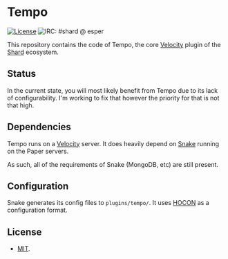 # Tempo
[![License](https://img.shields.io/badge/license-MIT-green.svg)](LICENSE)
![IRC: #shard @ esper](https://img.shields.io/badge/irc-%23shard%20%40%20irc.esper.net-ff69b4.svg)

This repository contains the code of Tempo, the core [Velocity](https://velocitypowered.com) plugin of the [Shard](https://github.com/ShardPowered) ecosystem.

## Status

In the current state, you will most likely benefit from Tempo due to its lack of configurability. I'm working to fix that however the priority for that is not that high.

## Dependencies

Tempo runs on a [Velocity](https://velocitypowered.com) server. It does heavily depend on [Snake](https://github.com/ShardPowered/snake) running on the Paper servers.

As such, all of the requirements of Snake (MongoDB, etc) are still present.

## Configuration

Snake generates its config files to `plugins/tempo/`. It uses [HOCON](https://github.com/lightbend/config/blob/master/HOCON.md) as a configuration format.

## License

- [MIT](LICENSE). 